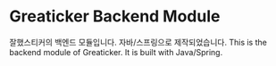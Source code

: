 # Greaticker Backend Module

잘했스티커의 백엔드 모듈입니다. 자바/스프링으로 제작되었습니다.
This is the backend module of Greaticker. It is built with Java/Spring.

